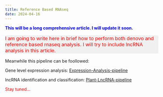 ```yaml
---
title: Reference Based RNAseq
date: 2024-04-16
---
```


<span style="color:blue;">**This will be a long comprehensive article. I will update it soon.**</span>

<p style="font-size: 16px; color: #ff0000; background-color: #f0f0f0;">I am going to write here in brief how to perform both denovo and reference based rnaseq analysis. I will try to include lncRNA analysis in this article.</p> 

Meanwhile this pipeline can be foollowed:

Gene level expression analysis: [Expression-Analysis-pipeline](https://www.nature.com/articles/nprot.2016.095)

lncRNA identification and classification: [Plant-LncRNA-pipeline](https://github.com/xuechantian/Plant-LncRNA-pipline)


<span style="color:#ff0000;">Stay tuned...</span>


